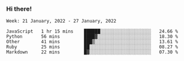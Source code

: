 ### Hi there!

<!--START_SECTION:waka-->
```text
Week: 21 January, 2022 - 27 January, 2022

JavaScript   1 hr 15 mins    ██████░░░░░░░░░░░░░░░░░░░   24.66 % 
Python       56 mins         ████▓░░░░░░░░░░░░░░░░░░░░   18.30 % 
Other        41 mins         ███▒░░░░░░░░░░░░░░░░░░░░░   13.61 % 
Ruby         25 mins         ██░░░░░░░░░░░░░░░░░░░░░░░   08.27 % 
Markdown     22 mins         █▓░░░░░░░░░░░░░░░░░░░░░░░   07.30 % 
```
<!--END_SECTION:waka-->
